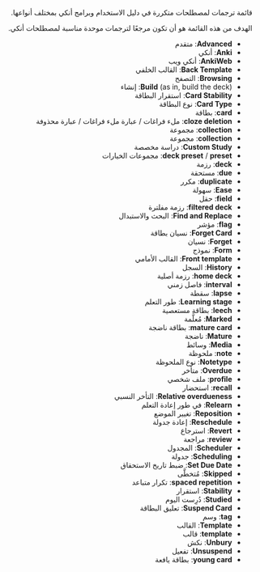 <div dir="rtl">

قائمة ترجمات لمصطلحات متكررة في دليل الاستخدام وبرامج أنكي بمختلف أنواعها.

الهدف من هذه القائمة هو أن تكون مرجعًا لترجمات موحدة مناسبة لمصطلحات أنكي.

- **Advanced**: متقدم
- **Anki**: أنكي
- **AnkiWeb**: أنكي ويب
- **Back Template**: القالب الخلفي
- **Browsing**: التصفح
- **Build** (as in, build the deck): إنشاء
- **Card Stability**: استقرار البطاقة
- **Card Type**: نوع البطاقة
- **card**: بطاقة
- **cloze deletion**: ملء فراغات / عبارة ملء فراغات / عبارة محذوفة
- **collection**: مجموعة
- **collection**: مجموعة
- **Custom Study**: دراسة مخصصة
- **deck preset** / **preset**: مجموعات الخيارات
- **deck**: رزمة
- **due**: مستحقة
- **duplicate**: مكرر
- **Ease**: سهولة
- **field**: حقل
- **filtered deck**: رزمة مفلترة
- **Find and Replace**: البحث والاستبدال
- **flag**: مؤشر
- **Forget Card**: نسيان بطاقة
- **Forget**: نسيان
- **Form**: نموذج
- **Front template**: القالب الأمامي
- **History**: السجل
- **home deck**: رزمة أصلية
- **interval**: فاصل زمني
- **lapse**: سقطة
- **Learning stage**: طور التعلم
- **leech**: بطاقة مستعصية
- **Marked**: مُعلَّمة
- **mature card**: بطاقة ناضجة
- **Mature**: ناضجة
- **Media**: وسائط
- **note**: ملحوظة
- **Notetype**: نوع الملحوظة
- **Overdue**: متأخر
- **profile**: ملف شخصي
- **recall**: استحضار
- **Relative overdueness**: التأخر النسبي
- **Relearn**: في طور إعادة التعلم
- **Reposition**: تغيير الموضع
- **Reschedule**: إعادة جدولة
- **Revert**: استرجاع
- **review**: مراجعة
- **Scheduler**: المجدول
- **Scheduling**: جدولة
- **Set Due Date**: ضبط تاريخ الاستحقاق
- **Skipped**: مُتخطَّى
- **spaced repetition**: تكرار متباعد
- **Stability**: استقرار
- **Studied**: دُرِست اليوم
- **Suspend Card**: تعليق البطاقة
- **tag**: وسم
- **Template**: القالب
- **template**: قالب
- **Unbury**: نكش
- **Unsuspend**: تفعيل
- **young card**: بطاقة يافعة

</div>
